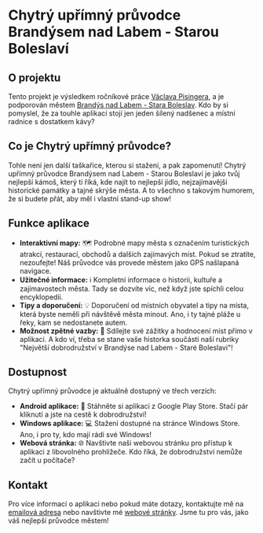 # Chytrý upřímný průvodce Brandýsem nad Labem - Starou Boleslaví

## O projektu

Tento projekt je výsledkem ročníkové práce [Václava Pisingera](https://www.instagram.com/vaclavpisinger/), a je podporován městem [Brandýs nad Labem - Stara Boleslav](https://www.brandysko.cz/). Kdo by si pomyslel, že za touhle aplikací stojí jen jeden šílený nadšenec a místní radnice s dostatkem kávy?

## Co je Chytrý upřímný průvodce?

Tohle není jen další taškařice, kterou si stažení, a pak zapomenutí! Chytrý upřímný průvodce Brandýsem nad Labem - Starou Boleslaví je jako tvůj nejlepší kámoš, který ti říká, kde najít to nejlepší jídlo, nejzajímavější historické památky a tajné skrýše města. A to všechno s takovým humorem, že si budete přát, aby měl i vlastní stand-up show!

## Funkce aplikace

- **Interaktivní mapy:** 🗺️ Podrobné mapy města s označením turistických atrakcí, restaurací, obchodů a dalších zajímavých míst. Pokud se ztratíte, nezoufejte! Náš průvodce vás provede městem jako GPS našlapaná navigace.
- **Užitečné informace:** ℹ️ Kompletní informace o historii, kultuře a zajímavostech města. Tady se dozvíte víc, než když jste spíchli celou encyklopedii.
- **Tipy a doporučení:** 💡 Doporučení od místních obyvatel a tipy na místa, která byste neměli při návštěvě města minout. Ano, i ty tajné pláže u řeky, kam se nedostanete autem.
- **Možnost zpětné vazby:** 📝 Sdílejte své zážitky a hodnocení míst přímo v aplikaci. A kdo ví, třeba se stane vaše historka součástí naší rubriky "Největší dobrodružství v Brandýse nad Labem - Staré Boleslavi"!

## Dostupnost

Chytrý upřímný průvodce je aktuálně dostupný ve třech verzích:

- **Android aplikace:** 📱 Stáhněte si aplikaci z Google Play Store. Stačí pár kliknutí a jste na cestě k dobrodružství!
- **Windows aplikace:** 💻 Stažení dostupné na stránce Windows Store. Ano, i pro ty, kdo mají rádi své Windows!
- **Webová stránka:** 🌐 Navštivte naši webovou stránku pro přístup k aplikaci z libovolného prohlížeče. Kdo říká, že dobrodružství nemůže začít u počítače?

## Kontakt

Pro více informací o aplikaci nebo pokud máte dotazy, kontaktujte mě na [emailová adresa](mailto:vpi@outlook.cz) nebo navštivte mé [webové stránky](https://vaclavpi.github.io/). Jsme tu pro vás, jako váš nejlepší průvodce městem!